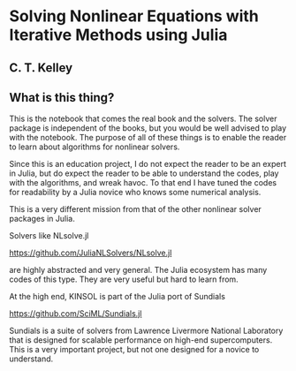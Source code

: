 # Solving Nonlinear Equations with Iterative Methods using Julia

## C. T. Kelley

## What is this thing?

This is the notebook that comes the real book and the solvers. The solver
package is independent of the books, but you would be well advised to 
play with the notebook. The purpose of all of these things is to enable
the reader to learn about algorithms for nonlinear solvers. 

Since this is an education project, I do not expect the reader to be an expert
in Julia, but do expect the reader to be able to understand the codes, 
play with the algorithms, and wreak havoc. To that end I have tuned the 
codes for readability by a Julia novice who knows some numerical analysis.

This is a very different mission from that of the other nonlinear solver
packages in Julia. 

Solvers like NLsolve.jl

https://github.com/JuliaNLSolvers/NLsolve.jl

are highly abstracted and very general. The Julia ecosystem has many 
codes of this type. They are very useful but hard to learn from.

At the high end, KINSOL is part of the Julia port of Sundials

https://github.com/SciML/Sundials.jl

Sundials is a suite of solvers from Lawrence Livermore National 
Laboratory that is designed for scalable performance on high-end
supercomputers. This is a very important project, but not one designed
for a novice to understand.

